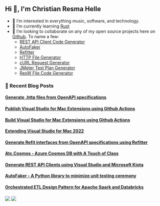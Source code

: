 ## Hi 👋, I'm Christian Resma Helle

- 👀 I’m interested in everything music, software, and technology.
- 🌱 I’m currently learning [Rust](https://www.rust-lang.org/)
- 💞️ I’m looking to collaborate on any of my open source projects here on [Github](https://github.com/christianhelle). To name a few:
  - [REST API Client Code Generator](https://github.com/christianhelle/apiclientcodegen)
  - [AutoFaker](https://github.com/christianhelle/autofaker)
  - [Refitter](https://github.com/christianhelle/refitter)
  - [HTTP File Generator](https://github.com/christianhelle/httpgenerator/)
  - [cURL Request Generator](https://github.com/christianhelle/curlgenerator/)
  - [JMeter Test Plan Generator](https://github.com/christianhelle/jmetercodegen)
  - [ResW File Code Generator](https://github.com/christianhelle/reswcodegen)

### 📙 Recent Blog Posts
<!--START_SECTION:feed-->
#### [Generate .http files from OpenAPI specifications](https://christianhelle.com/2023/11/http-file-generator.html)
#### [Publish Visual Studio for Mac Extensions using Github Actions](https://christianhelle.com/2023/03/publish-vsmac-extensions-using-github-actions.html)
#### [Build Visual Studio for Mac Extensions using Github Actions](https://christianhelle.com/2023/03/build-vsmac-extensions-using-github-actions.html)
#### [Extending Visual Studio for Mac 2022](https:&#x2F;&#x2F;christianhelle.com&#x2F;2023&#x2F;03&#x2F;extending-vsmac.html)
#### [Generate Refit interfaces from OpenAPI specifications using Refitter](https:&#x2F;&#x2F;christianhelle.com&#x2F;2023&#x2F;03&#x2F;refitter.html)
#### [Atc.Cosmos - Azure Cosmos DB with A Touch of Class](https:&#x2F;&#x2F;christianhelle.com&#x2F;2023&#x2F;02&#x2F;atc-cosmos.html)
#### [Generate REST API Clients using Visual Studio and Microsoft Kiota](https:&#x2F;&#x2F;christianhelle.com&#x2F;2023&#x2F;02&#x2F;visual-studio-kiota.html)
#### [AutoFaker - A Python library to minimize unit testing ceremony](https:&#x2F;&#x2F;christianhelle.com&#x2F;2022&#x2F;10&#x2F;autofaker.html)
#### [Orchestrated ETL Design Pattern for Apache Spark and Databricks](https:&#x2F;&#x2F;christianhelle.com&#x2F;2022&#x2F;09&#x2F;orchestrated-etl.html)
<!--END_SECTION:feed-->

<p>
<picture>
  <source
    srcset="https://github-readme-stats.vercel.app/api?username=christianhelle&theme=dark"
    media="(prefers-color-scheme: dark)" />
  <source
    srcset="https://github-readme-stats.vercel.app/api?username=christianhelle"
    media="(prefers-color-scheme: light), (prefers-color-scheme: no-preference)" />
  <img align="center" src="https://github-readme-stats.vercel.app/api?username=christianhelle" />
</picture>
<picture>
  <source
    srcset="https://github-readme-streak-stats.herokuapp.com/?user=christianhelle&theme=dark&card_width=200&hide_current_streak=true&hide_longest_streak=true"
    media="(prefers-color-scheme: dark)" />
  <source
    srcset="https://github-readme-streak-stats.herokuapp.com/?user=christianhelle&hide_current_streak=true&card_width=200&hide_longest_streak=true&hide_longest_streak=true"
    media="(prefers-color-scheme: light), (prefers-color-scheme: no-preference)" />
  <img align="center" src="https://github-readme-streak-stats.herokuapp.com/?user=christianhelle&card_width=200&hide_current_streak=true&hide_longest_streak=true" />
</picture>
</p>
